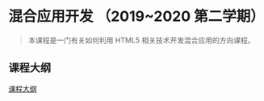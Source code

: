 # 混合应用开发 （2019~2020 第二学期）

> 本课程是一门有关如何利用 HTML5 相关技术开发混合应用的方向课程。


## 课程大纲

[课程大纲](./materials/outline.docx)










